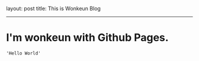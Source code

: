 layout: post
title: This is Wonkeun Blog

----------

# I'm wonkeun with Github Pages.

```
'Hello World'
```
